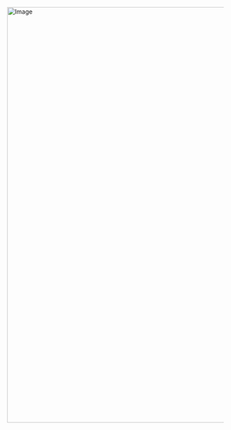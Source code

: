 <img width="968" alt="Image" src="https://github.com/user-attachments/assets/d218dae6-d336-493e-8cad-3d8ad7196317" />
